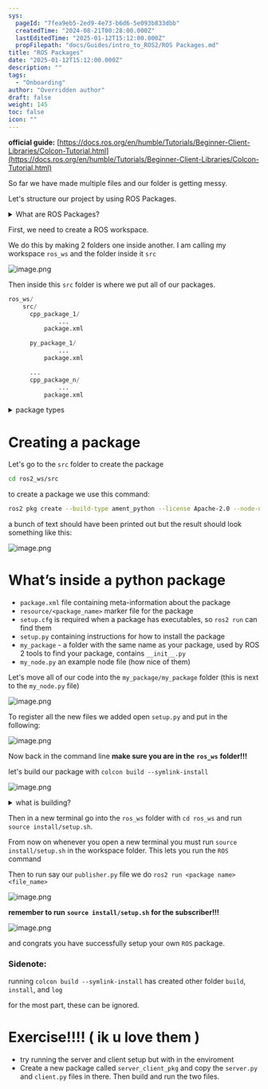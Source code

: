 ```yaml
---
sys:
  pageId: "7fea9eb5-2ed9-4e73-b6d6-5e093b833dbb"
  createdTime: "2024-08-21T00:28:00.000Z"
  lastEditedTime: "2025-01-12T15:12:00.000Z"
  propFilepath: "docs/Guides/intro_to_ROS2/ROS Packages.md"
title: "ROS Packages"
date: "2025-01-12T15:12:00.000Z"
description: ""
tags:
  - "Onboarding"
author: "Overridden author"
draft: false
weight: 145
toc: false
icon: ""
---
```


**official guide:** [https://docs.ros.org/en/humble/Tutorials/Beginner-Client-Libraries/Colcon-Tutorial.html](https://docs.ros.org/en/humble/Tutorials/Beginner-Client-Libraries/Colcon-Tutorial.html)

So far we have made multiple files and our folder is getting messy.

Let's structure our project by using ROS Packages.

<details>

<summary>What are ROS Packages?</summary>

ROS Packages are, as the name implies, packages of code that are highly sharable between ROS developers.

They consist of a folder, `package.xml` file, and source code

```python
      cpp_package_1/
		      ... imagine much code files here ..
          package.xml
```

</details>

First, we need to create a ROS workspace.

We do this by making 2 folders one inside another. I am calling my workspace `ros_ws` and the folder inside it `src`

![image.png](https://prod-files-secure.s3.us-west-2.amazonaws.com/d518164a-d88e-44d1-a4ee-3adb3bd8bce0/70706947-fd18-4537-a67b-e12946812d31/image.png?X-Amz-Algorithm=AWS4-HMAC-SHA256&X-Amz-Content-Sha256=UNSIGNED-PAYLOAD&X-Amz-Credential=ASIAZI2LB4666P4OIFFF%2F20250506%2Fus-west-2%2Fs3%2Faws4_request&X-Amz-Date=20250506T210753Z&X-Amz-Expires=3600&X-Amz-Security-Token=IQoJb3JpZ2luX2VjEKP%2F%2F%2F%2F%2F%2F%2F%2F%2F%2FwEaCXVzLXdlc3QtMiJGMEQCICo2rhZXrhkbq614joOvqx%2Fpdl0m2s6Qgw0ZeKP9s9DBAiBzmK8%2BCUe9jG7bjpeVy5DKfq9YWl7WrvDJj%2Fk3v8cNmyr%2FAwhMEAAaDDYzNzQyMzE4MzgwNSIM7yS8Ta7yNicxXJK3KtwDLWhTFNvn5ipVkPeSdSPha0Pxf%2FQNSEgDsJJ%2FSyHAA%2BNSm%2Fa2QqUIvDLao3TTgi7r9A4%2BSzDZwBrAPhLhoqOkZP0VWRrsUkUfZrjWV9R9NBgtgKhC7pbXtrEGWSlcV%2BKy42hIVkzsr%2BKUKYB%2BMvm2%2FPhMp6gfwPL9lg0gkxJCYEIlPjK79dF9MKzyDYQRQ8wfL8kojGYEAnDRS%2B12lf6m83r2qmic4WYgAzO99lNJ4fMPUKEZDZ43CtL3Rqr3LlOisxOQGQB0aBAmX5pBIQvq7R0jgH8laXnrQzI6b1KdQCtryFMCVPcG4meW8J%2B9j4mKSUuzjR6fP4%2BbcJlajMMjWABVvaAcQBVk3AtxzjnJWpm5PrmxYhpbkihZzXeJavROCG8VEzohBQEe4DUHvGUFzms0klcpeJt%2BNtLNl4DbFgPdtaR%2B71UhskgaXEBozac8bqWMNBJKoJ10bXVAQ1yFuD2J0LJwnWJwA%2Fg9NGp8StmOQhjPW2yObfIdgGW6wEPqzumW0VUdszMznqHYErEprI%2F6hPSzsp3ffd3f37buMhXXlOBtDxlK%2FVTQhDZlFR5AxujhZAij%2Brxrm7sL1qVko9I%2BgNJjOYW0zdD6nA4IOvD6ccX3pGtp0S3D%2B6AwzrTpwAY6pgFLDiZD9UeSvvZugw9G2Z8i7iF2doWQI4aOeqRYq4IG64keiKhsGP4ux3eisGx02daqegArfySyF2bqrzSP%2FquxTA6w8qoMqdPPSeZZz9xxBX4%2FjmrJ55y75OjWbGxUrlq9GRMdHNUwqDEc02mTC0%2FJZxBn6eGI9bzF0oKbHrhrVy1d12rj2IQtFbzdzZPoDdtUYaRNA1w0sWlD4DdyaQNe%2Ba0wx7dO&X-Amz-Signature=a6d88342b2f185100c457bb0db604795b81f31fdae898d8e7ab8c5760d59950d&X-Amz-SignedHeaders=host&x-id=GetObject)

Then inside this `src` folder is where we put all of our packages.

```python
ros_ws/
    src/
      cpp_package_1/
		      ...
          package.xml

      py_package_1/
		      ...
          package.xml

      ...
      cpp_package_n/
		      ...
          package.xml

```

<details>

<summary>package types</summary>

packages can be either `C++` or python.

the intern file structure is different for each but for this guide we will stick to creating python packages

</details>

# Creating a package

Let's go to the `src` folder to create the package

```bash
cd ros2_ws/src
```

to create a package we use this command:

```bash
ros2 pkg create --build-type ament_python --license Apache-2.0 --node-name my_node my_package
```

a bunch of text should have been printed out but the result should look something like this:

![image.png](https://prod-files-secure.s3.us-west-2.amazonaws.com/d518164a-d88e-44d1-a4ee-3adb3bd8bce0/e6cf1e3f-8512-4a3e-b131-079f800bf3e8/image.png?X-Amz-Algorithm=AWS4-HMAC-SHA256&X-Amz-Content-Sha256=UNSIGNED-PAYLOAD&X-Amz-Credential=ASIAZI2LB4666P4OIFFF%2F20250506%2Fus-west-2%2Fs3%2Faws4_request&X-Amz-Date=20250506T210753Z&X-Amz-Expires=3600&X-Amz-Security-Token=IQoJb3JpZ2luX2VjEKP%2F%2F%2F%2F%2F%2F%2F%2F%2F%2FwEaCXVzLXdlc3QtMiJGMEQCICo2rhZXrhkbq614joOvqx%2Fpdl0m2s6Qgw0ZeKP9s9DBAiBzmK8%2BCUe9jG7bjpeVy5DKfq9YWl7WrvDJj%2Fk3v8cNmyr%2FAwhMEAAaDDYzNzQyMzE4MzgwNSIM7yS8Ta7yNicxXJK3KtwDLWhTFNvn5ipVkPeSdSPha0Pxf%2FQNSEgDsJJ%2FSyHAA%2BNSm%2Fa2QqUIvDLao3TTgi7r9A4%2BSzDZwBrAPhLhoqOkZP0VWRrsUkUfZrjWV9R9NBgtgKhC7pbXtrEGWSlcV%2BKy42hIVkzsr%2BKUKYB%2BMvm2%2FPhMp6gfwPL9lg0gkxJCYEIlPjK79dF9MKzyDYQRQ8wfL8kojGYEAnDRS%2B12lf6m83r2qmic4WYgAzO99lNJ4fMPUKEZDZ43CtL3Rqr3LlOisxOQGQB0aBAmX5pBIQvq7R0jgH8laXnrQzI6b1KdQCtryFMCVPcG4meW8J%2B9j4mKSUuzjR6fP4%2BbcJlajMMjWABVvaAcQBVk3AtxzjnJWpm5PrmxYhpbkihZzXeJavROCG8VEzohBQEe4DUHvGUFzms0klcpeJt%2BNtLNl4DbFgPdtaR%2B71UhskgaXEBozac8bqWMNBJKoJ10bXVAQ1yFuD2J0LJwnWJwA%2Fg9NGp8StmOQhjPW2yObfIdgGW6wEPqzumW0VUdszMznqHYErEprI%2F6hPSzsp3ffd3f37buMhXXlOBtDxlK%2FVTQhDZlFR5AxujhZAij%2Brxrm7sL1qVko9I%2BgNJjOYW0zdD6nA4IOvD6ccX3pGtp0S3D%2B6AwzrTpwAY6pgFLDiZD9UeSvvZugw9G2Z8i7iF2doWQI4aOeqRYq4IG64keiKhsGP4ux3eisGx02daqegArfySyF2bqrzSP%2FquxTA6w8qoMqdPPSeZZz9xxBX4%2FjmrJ55y75OjWbGxUrlq9GRMdHNUwqDEc02mTC0%2FJZxBn6eGI9bzF0oKbHrhrVy1d12rj2IQtFbzdzZPoDdtUYaRNA1w0sWlD4DdyaQNe%2Ba0wx7dO&X-Amz-Signature=aa61afe7ba3f3ae13621691dfd8b6dfb27dcb59a1bc2552836b90925a2c42a37&X-Amz-SignedHeaders=host&x-id=GetObject)

# What’s inside a python package

- `package.xml` file containing meta-information about the package
- `resource/<package_name>` marker file for the package
- `setup.cfg` is required when a package has executables, so `ros2 run` can find them
- `setup.py` containing instructions for how to install the package
- `my_package` - a folder with the same name as your package, used by ROS 2 tools to find your package, contains `__init__.py`
- `my_node.py` an example node file (how nice of them)

Let's move all of our code into the `my_package/my_package` folder (this is next to the `my_node.py` file)

![image.png](https://prod-files-secure.s3.us-west-2.amazonaws.com/d518164a-d88e-44d1-a4ee-3adb3bd8bce0/9ce58f11-0da9-4d3e-b86d-506a9685d378/image.png?X-Amz-Algorithm=AWS4-HMAC-SHA256&X-Amz-Content-Sha256=UNSIGNED-PAYLOAD&X-Amz-Credential=ASIAZI2LB4666P4OIFFF%2F20250506%2Fus-west-2%2Fs3%2Faws4_request&X-Amz-Date=20250506T210753Z&X-Amz-Expires=3600&X-Amz-Security-Token=IQoJb3JpZ2luX2VjEKP%2F%2F%2F%2F%2F%2F%2F%2F%2F%2FwEaCXVzLXdlc3QtMiJGMEQCICo2rhZXrhkbq614joOvqx%2Fpdl0m2s6Qgw0ZeKP9s9DBAiBzmK8%2BCUe9jG7bjpeVy5DKfq9YWl7WrvDJj%2Fk3v8cNmyr%2FAwhMEAAaDDYzNzQyMzE4MzgwNSIM7yS8Ta7yNicxXJK3KtwDLWhTFNvn5ipVkPeSdSPha0Pxf%2FQNSEgDsJJ%2FSyHAA%2BNSm%2Fa2QqUIvDLao3TTgi7r9A4%2BSzDZwBrAPhLhoqOkZP0VWRrsUkUfZrjWV9R9NBgtgKhC7pbXtrEGWSlcV%2BKy42hIVkzsr%2BKUKYB%2BMvm2%2FPhMp6gfwPL9lg0gkxJCYEIlPjK79dF9MKzyDYQRQ8wfL8kojGYEAnDRS%2B12lf6m83r2qmic4WYgAzO99lNJ4fMPUKEZDZ43CtL3Rqr3LlOisxOQGQB0aBAmX5pBIQvq7R0jgH8laXnrQzI6b1KdQCtryFMCVPcG4meW8J%2B9j4mKSUuzjR6fP4%2BbcJlajMMjWABVvaAcQBVk3AtxzjnJWpm5PrmxYhpbkihZzXeJavROCG8VEzohBQEe4DUHvGUFzms0klcpeJt%2BNtLNl4DbFgPdtaR%2B71UhskgaXEBozac8bqWMNBJKoJ10bXVAQ1yFuD2J0LJwnWJwA%2Fg9NGp8StmOQhjPW2yObfIdgGW6wEPqzumW0VUdszMznqHYErEprI%2F6hPSzsp3ffd3f37buMhXXlOBtDxlK%2FVTQhDZlFR5AxujhZAij%2Brxrm7sL1qVko9I%2BgNJjOYW0zdD6nA4IOvD6ccX3pGtp0S3D%2B6AwzrTpwAY6pgFLDiZD9UeSvvZugw9G2Z8i7iF2doWQI4aOeqRYq4IG64keiKhsGP4ux3eisGx02daqegArfySyF2bqrzSP%2FquxTA6w8qoMqdPPSeZZz9xxBX4%2FjmrJ55y75OjWbGxUrlq9GRMdHNUwqDEc02mTC0%2FJZxBn6eGI9bzF0oKbHrhrVy1d12rj2IQtFbzdzZPoDdtUYaRNA1w0sWlD4DdyaQNe%2Ba0wx7dO&X-Amz-Signature=75ade2f57fb72e35521f8fb25985420f51e74f505d5e3d872b0b54cca58c79c5&X-Amz-SignedHeaders=host&x-id=GetObject)

To register all the new files we added open `setup.py` and put in the following:

![image.png](https://prod-files-secure.s3.us-west-2.amazonaws.com/d518164a-d88e-44d1-a4ee-3adb3bd8bce0/1cd7c262-4cae-4496-9d75-c178537d24a2/image.png?X-Amz-Algorithm=AWS4-HMAC-SHA256&X-Amz-Content-Sha256=UNSIGNED-PAYLOAD&X-Amz-Credential=ASIAZI2LB4666P4OIFFF%2F20250506%2Fus-west-2%2Fs3%2Faws4_request&X-Amz-Date=20250506T210753Z&X-Amz-Expires=3600&X-Amz-Security-Token=IQoJb3JpZ2luX2VjEKP%2F%2F%2F%2F%2F%2F%2F%2F%2F%2FwEaCXVzLXdlc3QtMiJGMEQCICo2rhZXrhkbq614joOvqx%2Fpdl0m2s6Qgw0ZeKP9s9DBAiBzmK8%2BCUe9jG7bjpeVy5DKfq9YWl7WrvDJj%2Fk3v8cNmyr%2FAwhMEAAaDDYzNzQyMzE4MzgwNSIM7yS8Ta7yNicxXJK3KtwDLWhTFNvn5ipVkPeSdSPha0Pxf%2FQNSEgDsJJ%2FSyHAA%2BNSm%2Fa2QqUIvDLao3TTgi7r9A4%2BSzDZwBrAPhLhoqOkZP0VWRrsUkUfZrjWV9R9NBgtgKhC7pbXtrEGWSlcV%2BKy42hIVkzsr%2BKUKYB%2BMvm2%2FPhMp6gfwPL9lg0gkxJCYEIlPjK79dF9MKzyDYQRQ8wfL8kojGYEAnDRS%2B12lf6m83r2qmic4WYgAzO99lNJ4fMPUKEZDZ43CtL3Rqr3LlOisxOQGQB0aBAmX5pBIQvq7R0jgH8laXnrQzI6b1KdQCtryFMCVPcG4meW8J%2B9j4mKSUuzjR6fP4%2BbcJlajMMjWABVvaAcQBVk3AtxzjnJWpm5PrmxYhpbkihZzXeJavROCG8VEzohBQEe4DUHvGUFzms0klcpeJt%2BNtLNl4DbFgPdtaR%2B71UhskgaXEBozac8bqWMNBJKoJ10bXVAQ1yFuD2J0LJwnWJwA%2Fg9NGp8StmOQhjPW2yObfIdgGW6wEPqzumW0VUdszMznqHYErEprI%2F6hPSzsp3ffd3f37buMhXXlOBtDxlK%2FVTQhDZlFR5AxujhZAij%2Brxrm7sL1qVko9I%2BgNJjOYW0zdD6nA4IOvD6ccX3pGtp0S3D%2B6AwzrTpwAY6pgFLDiZD9UeSvvZugw9G2Z8i7iF2doWQI4aOeqRYq4IG64keiKhsGP4ux3eisGx02daqegArfySyF2bqrzSP%2FquxTA6w8qoMqdPPSeZZz9xxBX4%2FjmrJ55y75OjWbGxUrlq9GRMdHNUwqDEc02mTC0%2FJZxBn6eGI9bzF0oKbHrhrVy1d12rj2IQtFbzdzZPoDdtUYaRNA1w0sWlD4DdyaQNe%2Ba0wx7dO&X-Amz-Signature=925a6457e3923a3a3e228e2d4c5d097c8a9189e2a20f871cc14c7abf1925c23e&X-Amz-SignedHeaders=host&x-id=GetObject)

Now back in the command line **make sure you are in the** **`ros_ws`** **folder!!!**

let's build our package with `colcon build --symlink-install`

![image.png](https://prod-files-secure.s3.us-west-2.amazonaws.com/d518164a-d88e-44d1-a4ee-3adb3bd8bce0/2f2a0d27-b173-48fd-b189-5f5c0ce65619/image.png?X-Amz-Algorithm=AWS4-HMAC-SHA256&X-Amz-Content-Sha256=UNSIGNED-PAYLOAD&X-Amz-Credential=ASIAZI2LB4666P4OIFFF%2F20250506%2Fus-west-2%2Fs3%2Faws4_request&X-Amz-Date=20250506T210753Z&X-Amz-Expires=3600&X-Amz-Security-Token=IQoJb3JpZ2luX2VjEKP%2F%2F%2F%2F%2F%2F%2F%2F%2F%2FwEaCXVzLXdlc3QtMiJGMEQCICo2rhZXrhkbq614joOvqx%2Fpdl0m2s6Qgw0ZeKP9s9DBAiBzmK8%2BCUe9jG7bjpeVy5DKfq9YWl7WrvDJj%2Fk3v8cNmyr%2FAwhMEAAaDDYzNzQyMzE4MzgwNSIM7yS8Ta7yNicxXJK3KtwDLWhTFNvn5ipVkPeSdSPha0Pxf%2FQNSEgDsJJ%2FSyHAA%2BNSm%2Fa2QqUIvDLao3TTgi7r9A4%2BSzDZwBrAPhLhoqOkZP0VWRrsUkUfZrjWV9R9NBgtgKhC7pbXtrEGWSlcV%2BKy42hIVkzsr%2BKUKYB%2BMvm2%2FPhMp6gfwPL9lg0gkxJCYEIlPjK79dF9MKzyDYQRQ8wfL8kojGYEAnDRS%2B12lf6m83r2qmic4WYgAzO99lNJ4fMPUKEZDZ43CtL3Rqr3LlOisxOQGQB0aBAmX5pBIQvq7R0jgH8laXnrQzI6b1KdQCtryFMCVPcG4meW8J%2B9j4mKSUuzjR6fP4%2BbcJlajMMjWABVvaAcQBVk3AtxzjnJWpm5PrmxYhpbkihZzXeJavROCG8VEzohBQEe4DUHvGUFzms0klcpeJt%2BNtLNl4DbFgPdtaR%2B71UhskgaXEBozac8bqWMNBJKoJ10bXVAQ1yFuD2J0LJwnWJwA%2Fg9NGp8StmOQhjPW2yObfIdgGW6wEPqzumW0VUdszMznqHYErEprI%2F6hPSzsp3ffd3f37buMhXXlOBtDxlK%2FVTQhDZlFR5AxujhZAij%2Brxrm7sL1qVko9I%2BgNJjOYW0zdD6nA4IOvD6ccX3pGtp0S3D%2B6AwzrTpwAY6pgFLDiZD9UeSvvZugw9G2Z8i7iF2doWQI4aOeqRYq4IG64keiKhsGP4ux3eisGx02daqegArfySyF2bqrzSP%2FquxTA6w8qoMqdPPSeZZz9xxBX4%2FjmrJ55y75OjWbGxUrlq9GRMdHNUwqDEc02mTC0%2FJZxBn6eGI9bzF0oKbHrhrVy1d12rj2IQtFbzdzZPoDdtUYaRNA1w0sWlD4DdyaQNe%2Ba0wx7dO&X-Amz-Signature=5736268ef27feb4c108eccbd23e1f17e3327a110d83dd09bf5ee175d8835d0c0&X-Amz-SignedHeaders=host&x-id=GetObject)

<details>

<summary>what is building?</summary>

if you are a CS major at Rose-Hulman you will learn the answer to this in CSSE132

but TLDR; is it combines all the code files into one program that can be run easily 

</details>

Then in a new terminal go into the `ros_ws` folder with `cd ros_ws` and run `source install/setup.sh`. 

From now on whenever you open a new terminal you must run `source install/setup.sh` in the workspace folder. This lets you run the `ROS` command

Then to run say our `publisher.py` file we do `ros2 run <package name> <file_name>`

![image.png](https://prod-files-secure.s3.us-west-2.amazonaws.com/d518164a-d88e-44d1-a4ee-3adb3bd8bce0/4f4b1219-3a44-4632-aa0a-ce3471699f59/image.png?X-Amz-Algorithm=AWS4-HMAC-SHA256&X-Amz-Content-Sha256=UNSIGNED-PAYLOAD&X-Amz-Credential=ASIAZI2LB4666P4OIFFF%2F20250506%2Fus-west-2%2Fs3%2Faws4_request&X-Amz-Date=20250506T210753Z&X-Amz-Expires=3600&X-Amz-Security-Token=IQoJb3JpZ2luX2VjEKP%2F%2F%2F%2F%2F%2F%2F%2F%2F%2FwEaCXVzLXdlc3QtMiJGMEQCICo2rhZXrhkbq614joOvqx%2Fpdl0m2s6Qgw0ZeKP9s9DBAiBzmK8%2BCUe9jG7bjpeVy5DKfq9YWl7WrvDJj%2Fk3v8cNmyr%2FAwhMEAAaDDYzNzQyMzE4MzgwNSIM7yS8Ta7yNicxXJK3KtwDLWhTFNvn5ipVkPeSdSPha0Pxf%2FQNSEgDsJJ%2FSyHAA%2BNSm%2Fa2QqUIvDLao3TTgi7r9A4%2BSzDZwBrAPhLhoqOkZP0VWRrsUkUfZrjWV9R9NBgtgKhC7pbXtrEGWSlcV%2BKy42hIVkzsr%2BKUKYB%2BMvm2%2FPhMp6gfwPL9lg0gkxJCYEIlPjK79dF9MKzyDYQRQ8wfL8kojGYEAnDRS%2B12lf6m83r2qmic4WYgAzO99lNJ4fMPUKEZDZ43CtL3Rqr3LlOisxOQGQB0aBAmX5pBIQvq7R0jgH8laXnrQzI6b1KdQCtryFMCVPcG4meW8J%2B9j4mKSUuzjR6fP4%2BbcJlajMMjWABVvaAcQBVk3AtxzjnJWpm5PrmxYhpbkihZzXeJavROCG8VEzohBQEe4DUHvGUFzms0klcpeJt%2BNtLNl4DbFgPdtaR%2B71UhskgaXEBozac8bqWMNBJKoJ10bXVAQ1yFuD2J0LJwnWJwA%2Fg9NGp8StmOQhjPW2yObfIdgGW6wEPqzumW0VUdszMznqHYErEprI%2F6hPSzsp3ffd3f37buMhXXlOBtDxlK%2FVTQhDZlFR5AxujhZAij%2Brxrm7sL1qVko9I%2BgNJjOYW0zdD6nA4IOvD6ccX3pGtp0S3D%2B6AwzrTpwAY6pgFLDiZD9UeSvvZugw9G2Z8i7iF2doWQI4aOeqRYq4IG64keiKhsGP4ux3eisGx02daqegArfySyF2bqrzSP%2FquxTA6w8qoMqdPPSeZZz9xxBX4%2FjmrJ55y75OjWbGxUrlq9GRMdHNUwqDEc02mTC0%2FJZxBn6eGI9bzF0oKbHrhrVy1d12rj2IQtFbzdzZPoDdtUYaRNA1w0sWlD4DdyaQNe%2Ba0wx7dO&X-Amz-Signature=2891da45e152161c71b62ed37fbc94a2984c3c9337ed98b6d524a007e17f19bf&X-Amz-SignedHeaders=host&x-id=GetObject)

**remember to run** **`source install/setup.sh`** **for the subscriber!!!**

![image.png](https://prod-files-secure.s3.us-west-2.amazonaws.com/d518164a-d88e-44d1-a4ee-3adb3bd8bce0/02121119-dad4-49ec-8356-c956108b4243/image.png?X-Amz-Algorithm=AWS4-HMAC-SHA256&X-Amz-Content-Sha256=UNSIGNED-PAYLOAD&X-Amz-Credential=ASIAZI2LB4666P4OIFFF%2F20250506%2Fus-west-2%2Fs3%2Faws4_request&X-Amz-Date=20250506T210753Z&X-Amz-Expires=3600&X-Amz-Security-Token=IQoJb3JpZ2luX2VjEKP%2F%2F%2F%2F%2F%2F%2F%2F%2F%2FwEaCXVzLXdlc3QtMiJGMEQCICo2rhZXrhkbq614joOvqx%2Fpdl0m2s6Qgw0ZeKP9s9DBAiBzmK8%2BCUe9jG7bjpeVy5DKfq9YWl7WrvDJj%2Fk3v8cNmyr%2FAwhMEAAaDDYzNzQyMzE4MzgwNSIM7yS8Ta7yNicxXJK3KtwDLWhTFNvn5ipVkPeSdSPha0Pxf%2FQNSEgDsJJ%2FSyHAA%2BNSm%2Fa2QqUIvDLao3TTgi7r9A4%2BSzDZwBrAPhLhoqOkZP0VWRrsUkUfZrjWV9R9NBgtgKhC7pbXtrEGWSlcV%2BKy42hIVkzsr%2BKUKYB%2BMvm2%2FPhMp6gfwPL9lg0gkxJCYEIlPjK79dF9MKzyDYQRQ8wfL8kojGYEAnDRS%2B12lf6m83r2qmic4WYgAzO99lNJ4fMPUKEZDZ43CtL3Rqr3LlOisxOQGQB0aBAmX5pBIQvq7R0jgH8laXnrQzI6b1KdQCtryFMCVPcG4meW8J%2B9j4mKSUuzjR6fP4%2BbcJlajMMjWABVvaAcQBVk3AtxzjnJWpm5PrmxYhpbkihZzXeJavROCG8VEzohBQEe4DUHvGUFzms0klcpeJt%2BNtLNl4DbFgPdtaR%2B71UhskgaXEBozac8bqWMNBJKoJ10bXVAQ1yFuD2J0LJwnWJwA%2Fg9NGp8StmOQhjPW2yObfIdgGW6wEPqzumW0VUdszMznqHYErEprI%2F6hPSzsp3ffd3f37buMhXXlOBtDxlK%2FVTQhDZlFR5AxujhZAij%2Brxrm7sL1qVko9I%2BgNJjOYW0zdD6nA4IOvD6ccX3pGtp0S3D%2B6AwzrTpwAY6pgFLDiZD9UeSvvZugw9G2Z8i7iF2doWQI4aOeqRYq4IG64keiKhsGP4ux3eisGx02daqegArfySyF2bqrzSP%2FquxTA6w8qoMqdPPSeZZz9xxBX4%2FjmrJ55y75OjWbGxUrlq9GRMdHNUwqDEc02mTC0%2FJZxBn6eGI9bzF0oKbHrhrVy1d12rj2IQtFbzdzZPoDdtUYaRNA1w0sWlD4DdyaQNe%2Ba0wx7dO&X-Amz-Signature=77fe2c5af0b4f9720aa4615785d4dcd23cb377fff50019b606adcc593e5deea2&X-Amz-SignedHeaders=host&x-id=GetObject)

and congrats you have successfully setup your own `ROS` package.

### Sidenote:

running `colcon build --symlink-install` has created other folder `build`, `install`, and `log`

for the most part, these can be ignored.

# Exercise!!!! ( ik u love them )

- try running the server and client setup but with in the enviroment
- Create a new package called `server_client_pkg` and copy the `server.py` and `client.py` files in there. Then build and run the two files.
